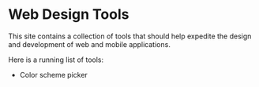 # Web Design Tools

This site contains a collection of tools that should help expedite the design and development of web and mobile applications.

Here is a running list of tools:
- Color scheme picker



